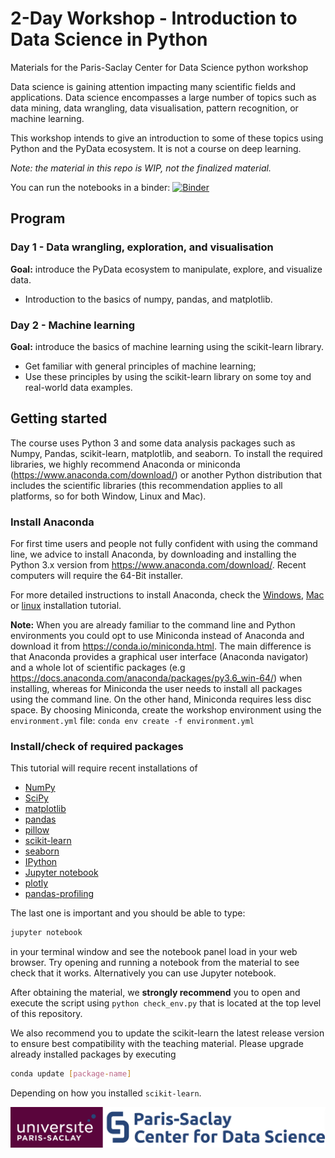 # 2-Day Workshop - Introduction to Data Science in Python

Materials for the Paris-Saclay Center for Data Science python workshop

Data science is gaining attention impacting many scientific fields and applications. Data science encompasses a large number of topics such as data mining, data wrangling, data visualisation, pattern recognition, or machine learning.

This workshop intends to give an introduction to some of these topics using Python and the PyData ecosystem. It is not a course on deep learning.

*Note: the material in this repo is WIP, not the finalized material.*

You can run the notebooks in a binder: [![Binder](https://mybinder.org/badge_logo.svg)](https://mybinder.org/v2/gh/paris-saclay-cds/data-science-workshop-2019/master)

## Program

### Day 1 -  Data wrangling, exploration, and visualisation

**Goal:** introduce the PyData ecosystem to manipulate, explore, and visualize data.

* Introduction to the basics of numpy, pandas, and matplotlib.

### Day 2 - Machine learning

**Goal:** introduce the basics of machine learning using the  scikit-learn library.

* Get familiar with general principles of machine learning;
* Use these principles by using the scikit-learn library on some toy and real-world data examples.


## Getting started

The course uses Python 3 and some data analysis packages such as Numpy, Pandas, scikit-learn, matplotlib, and seaborn. To install the required libraries, we highly recommend Anaconda or miniconda (<https://www.anaconda.com/download/>) or another Python distribution that includes the scientific libraries (this recommendation applies to all platforms, so for both Window, Linux and Mac).

### Install Anaconda

For first time users and people not fully confident with using the command line, we advice to install Anaconda, by downloading and installing the Python 3.x version from <https://www.anaconda.com/download/>. Recent computers will require the 64-Bit installer.

For more detailed instructions to install Anaconda, check the [Windows](https://docs.anaconda.com/anaconda/install/windows/), [Mac](https://docs.anaconda.com/anaconda/install/mac-os/) or [linux](https://docs.anaconda.com/anaconda/install/linux/) installation tutorial.

**Note:** When you are already familiar to the command line and Python environments you could opt to use Miniconda instead of Anaconda and download it  from <https://conda.io/miniconda.html>. The main difference is that Anaconda provides a graphical user interface (Anaconda navigator) and a whole lot of scientific packages (e.g <https://docs.anaconda.com/anaconda/packages/py3.6_win-64/>) when installing, whereas for Miniconda the user needs to install all packages using the command line. On the other hand, Miniconda requires less disc space. By choosing Miniconda, create the workshop environment using the `environment.yml` file: `conda env create -f environment.yml`

### Install/check of required packages

This tutorial will require recent installations of

- [NumPy](http://www.numpy.org)
- [SciPy](http://www.scipy.org)
- [matplotlib](http://matplotlib.org)
- [pandas](http://pandas.pydata.org)
- [pillow](https://python-pillow.org)
- [scikit-learn](http://scikit-learn.org/stable/)
- [seaborn](http://seaborn.pydata.org/)
- [IPython](http://ipython.readthedocs.org/en/stable/)
- [Jupyter notebook](http://jupyter.org)
- [plotly](https://plot.ly/)
- [pandas-profiling](https://pandas-profiling.github.io/pandas-profiling/docs/)


The last one is important and you should be able to type:

```bash
jupyter notebook
```

in your terminal window and see the notebook panel load in your web browser. Try opening and running a notebook from the material to see check that it works. Alternatively you can use Jupyter notebook.

After obtaining the material, we **strongly recommend** you to open and execute the script using `python check_env.py` that is located at the top level of this repository.

We also recommend you to update the scikit-learn the latest release version to ensure best compatibility with the teaching material. Please upgrade already installed packages by executing

```bash
conda update [package-name]
```

Depending on how you installed ``scikit-learn``.


<img src="img/logoUPSayPlusCDS_990.png"/>
